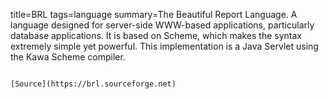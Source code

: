 title=BRL
tags=language
summary=The Beautiful Report Language. A language designed for server-side WWW-based applications, particularly database applications. It is based on Scheme, which makes the syntax extremely simple yet powerful. This implementation is a Java Servlet using the Kawa Scheme compiler.
~~~~~~

[Source](https://brl.sourceforge.net)

